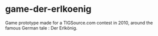 # game-der-erlkoenig
Game prototype made for a TIGSource.com contest in 2010, around the famous German tale : Der Erlkönig.
